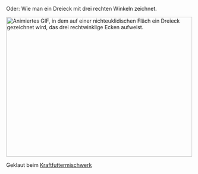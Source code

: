 <html><body><p>Oder: Wie man ein Dreieck mit drei rechten Winkeln zeichnet.

<a href="http://www.kraftfuttermischwerk.de/blogg/wp-content/uploads2/2013/01/triagles0.gif"><img src="http://www.kraftfuttermischwerk.de/blogg/wp-content/uploads2/2013/01/triagles0.gif" width="500" height="375" alt="Animiertes GIF, in dem auf einer nichteuklidischen Fläch ein Dreieck gezeichnet wird, das drei rechtwinklige Ecken aufweist." class="aligncenter"></a>

Geklaut beim <a href="http://www.kraftfuttermischwerk.de/blogg/?p=47350">Kraftfuttermischwerk</a></p></body></html>